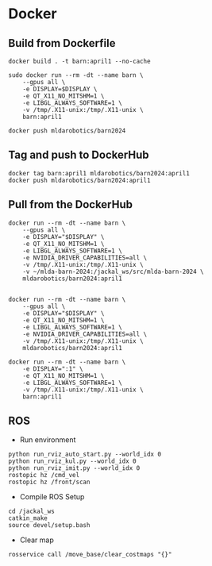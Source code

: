 # Docker

## Build from Dockerfile

```shell
docker build . -t barn:april1 --no-cache

sudo docker run --rm -dt --name barn \
	--gpus all \
	-e DISPLAY=$DISPLAY \
	-e QT_X11_NO_MITSHM=1 \
	-e LIBGL_ALWAYS_SOFTWARE=1 \
	-v /tmp/.X11-unix:/tmp/.X11-unix \
	barn:april1

docker push mldarobotics/barn2024

```

## Tag and push to DockerHub

```
docker tag barn:april1 mldarobotics/barn2024:april1
docker push mldarobotics/barn2024:april1
```

## Pull from the DockerHub

```shell
docker run --rm -dt --name barn \
	--gpus all \
	-e DISPLAY="$DISPLAY" \
	-e QT_X11_NO_MITSHM=1 \
	-e LIBGL_ALWAYS_SOFTWARE=1 \
	-e NVIDIA_DRIVER_CAPABILITIES=all \
	-v /tmp/.X11-unix:/tmp/.X11-unix \
	-v ~/mlda-barn-2024:/jackal_ws/src/mlda-barn-2024 \
	mldarobotics/barn2024:april1


docker run --rm -dt --name barn \
	--gpus all \
	-e DISPLAY="$DISPLAY" \
	-e QT_X11_NO_MITSHM=1 \
	-e LIBGL_ALWAYS_SOFTWARE=1 \
	-e NVIDIA_DRIVER_CAPABILITIES=all \
	-v /tmp/.X11-unix:/tmp/.X11-unix \
	mldarobotics/barn2024:april1

docker run --rm -dt --name barn \
	-e DISPLAY=":1" \
	-e QT_X11_NO_MITSHM=1 \
	-e LIBGL_ALWAYS_SOFTWARE=1 \
	-v /tmp/.X11-unix:/tmp/.X11-unix \
	barn:april1

```

## ROS

- Run environment
```shell
python run_rviz_auto_start.py --world_idx 0
python run_rviz_kul.py --world_idx 0
python run_rviz_imit.py --world_idx 0
rostopic hz /cmd_vel
rostopic hz /front/scan
```

- Compile ROS Setup
```shell
cd /jackal_ws
catkin_make
source devel/setup.bash
```

- Clear map

```shell
rosservice call /move_base/clear_costmaps "{}"
```

